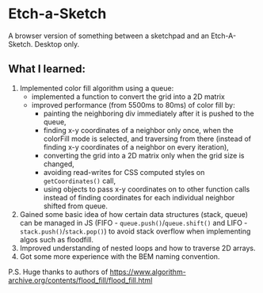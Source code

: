 # Etch-a-Sketch

A browser version of something between a sketchpad and an Etch-A-Sketch.
Desktop only.

## What I learned:

1. Implemented color fill algorithm using a queue:
   - implemented a function to convert the grid into a 2D matrix
   - improved performance (from 5500ms to 80ms) of color fill by:
     - painting the neighboring div immediately after it is pushed to the queue,
     - finding x-y coordinates of a neighbor only once, when the colorFill mode is selected, and traversing from there (instead of finding x-y coordinates of a neighbor on every iteration),
     - converting the grid into a 2D matrix only when the grid size is changed,
     - avoiding read-writes for CSS computed styles on `getCoordinates()` call,
     - using objects to pass x-y coordinates on to other function calls instead of finding coordinates for each individual neighbor shifted from queue.
2. Gained some basic idea of how certain data structures (stack, queue) can be managed in JS (FIFO - `queue.push()`/`queue.shift()` and LIFO - `stack.push()`/`stack.pop()`) to avoid stack overflow when implementing algos such as floodfill.
3. Improved understanding of nested loops and how to traverse 2D arrays.
4. Got some more experience with the BEM naming convention.

P.S. Huge thanks to authors of https://www.algorithm-archive.org/contents/flood_fill/flood_fill.html
